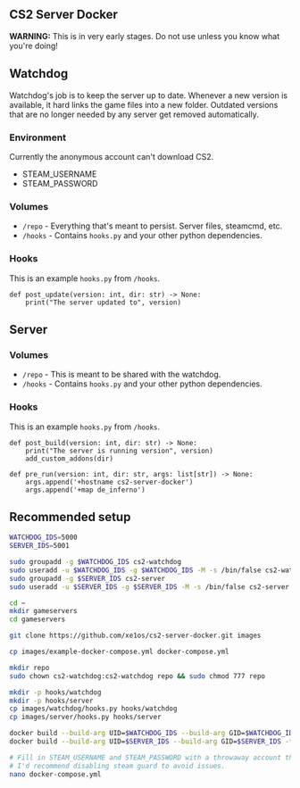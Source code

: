## CS2 Server Docker

**WARNING:** This is in very early stages. Do not use unless you know what you're doing!

## Watchdog

Watchdog's job is to keep the server up to date. Whenever a new version is available, it hard links the game files into a new folder. Outdated versions that are no longer needed by any server get removed automatically.

### Environment

Currently the anonymous account can't download CS2.

- STEAM_USERNAME
- STEAM_PASSWORD

### Volumes

- `/repo` - Everything that's meant to persist. Server files, steamcmd, etc.
- `/hooks` - Contains `hooks.py` and your other python dependencies.

### Hooks

This is an example `hooks.py` from `/hooks`. 

```Py
def post_update(version: int, dir: str) -> None:
    print("The server updated to", version)
```

## Server

### Volumes

- `/repo` - This is meant to be shared with the watchdog.
- `/hooks` - Contains `hooks.py` and your other python dependencies.

### Hooks

This is an example `hooks.py` from `/hooks`. 

```Py
def post_build(version: int, dir: str) -> None:
    print("The server is running version", version)
    add_custom_addons(dir)

def pre_run(version: int, dir: str, args: list[str]) -> None:
    args.append('+hostname cs2-server-docker')
    args.append('+map de_inferno')
```

## Recommended setup

```bash
WATCHDOG_IDS=5000
SERVER_IDS=5001

sudo groupadd -g $WATCHDOG_IDS cs2-watchdog
sudo useradd -u $WATCHDOG_IDS -g $WATCHDOG_IDS -M -s /bin/false cs2-watchdog
sudo groupadd -g $SERVER_IDS cs2-server
sudo useradd -u $SERVER_IDS -g $SERVER_IDS -M -s /bin/false cs2-server

cd ~
mkdir gameservers
cd gameservers

git clone https://github.com/xe1os/cs2-server-docker.git images

cp images/example-docker-compose.yml docker-compose.yml

mkdir repo
sudo chown cs2-watchdog:cs2-watchdog repo && sudo chmod 777 repo

mkdir -p hooks/watchdog
mkdir -p hooks/server
cp images/watchdog/hooks.py hooks/watchdog
cp images/server/hooks.py hooks/server

docker build --build-arg UID=$WATCHDOG_IDS --build-arg GID=$WATCHDOG_IDS -t cs2-watchdog images/watchdog
docker build --build-arg UID=$SERVER_IDS --build-arg GID=$SERVER_IDS -t cs2-server images/server

# Fill in STEAM_USERNAME and STEAM_PASSWORD with a throwaway account that has CS2 added to their library.
# I'd recommend disabling steam guard to avoid issues.
nano docker-compose.yml
```
